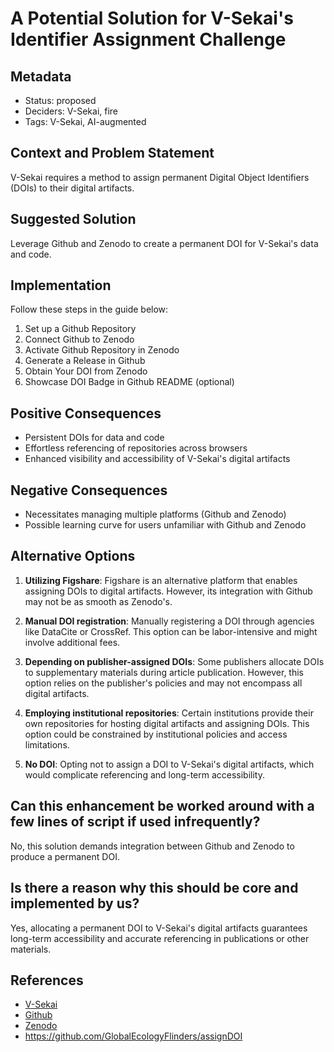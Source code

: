 # A Potential Solution for V-Sekai's Identifier Assignment Challenge

## Metadata

- Status: proposed
- Deciders: V-Sekai, fire
- Tags: V-Sekai, AI-augmented

## Context and Problem Statement

V-Sekai requires a method to assign permanent Digital Object Identifiers (DOIs) to their digital artifacts.

## Suggested Solution

Leverage Github and Zenodo to create a permanent DOI for V-Sekai's data and code.

## Implementation

Follow these steps in the guide below:

1. Set up a Github Repository
2. Connect Github to Zenodo
3. Activate Github Repository in Zenodo
4. Generate a Release in Github
5. Obtain Your DOI from Zenodo
6. Showcase DOI Badge in Github README (optional)

## Positive Consequences

- Persistent DOIs for data and code
- Effortless referencing of repositories across browsers
- Enhanced visibility and accessibility of V-Sekai's digital artifacts

## Negative Consequences

- Necessitates managing multiple platforms (Github and Zenodo)
- Possible learning curve for users unfamiliar with Github and Zenodo

## Alternative Options

1. **Utilizing Figshare**: Figshare is an alternative platform that enables assigning DOIs to digital artifacts. However, its integration with Github may not be as smooth as Zenodo's.

2. **Manual DOI registration**: Manually registering a DOI through agencies like DataCite or CrossRef. This option can be labor-intensive and might involve additional fees.

3. **Depending on publisher-assigned DOIs**: Some publishers allocate DOIs to supplementary materials during article publication. However, this option relies on the publisher's policies and may not encompass all digital artifacts.

4. **Employing institutional repositories**: Certain institutions provide their own repositories for hosting digital artifacts and assigning DOIs. This option could be constrained by institutional policies and access limitations.

5. **No DOI**: Opting not to assign a DOI to V-Sekai's digital artifacts, which would complicate referencing and long-term accessibility.

## Can this enhancement be worked around with a few lines of script if used infrequently?

No, this solution demands integration between Github and Zenodo to produce a permanent DOI.

## Is there a reason why this should be core and implemented by us?

Yes, allocating a permanent DOI to V-Sekai's digital artifacts guarantees long-term accessibility and accurate referencing in publications or other materials.

## References

- [V-Sekai](https://v-sekai.org/)
- [Github](https://github.com/)
- [Zenodo](https://zenodo.org/)
- https://github.com/GlobalEcologyFlinders/assignDOI
